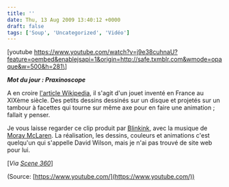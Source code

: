 ```yaml
---
title: ''
date: Thu, 13 Aug 2009 13:40:12 +0000
draft: false
tags: ['Soup', 'Uncategorized', 'Vidéo']
---
```


\[youtube https://www.youtube.com/watch?v=j9e38cuhnaU?feature=oembed&enablejsapi=1&origin=http://safe.txmblr.com&wmode=opaque&w=500&h=281\]

**_Mot du jour : Praxinoscope_**

A en croire [l'article Wikipedia](http://fr.wikipedia.org/wiki/Praxinoscope), il s'agit d'un jouet inventé en France au XIXème siècle. Des petits dessins dessinés sur un disque et projetés sur un tambour à facettes qui tourne sur même axe pour en faire une animation ; fallait y penser.

Je vous laisse regarder ce clip produit par [Blinkink](http://www.blinkink.co.uk/), avec la musique de [Moray McLaren](http://www.myspace.com/moraymclaren). La réalisation, les dessins, couleurs et animations c'est quelqu'un qui s'appelle David Wilson, mais je n'ai pas trouvé de site web pour lui.

\[_Via [Scene 360](http://illusion.scene360.com/video/4681/music-video-using-praxinoscopes/)_\]

(Source: [https://www.youtube.com/](https://www.youtube.com/))